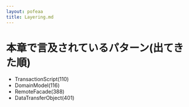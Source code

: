 ```yaml
---
layout: pofeaa
title: Layering.md
---
```


# 本章で言及されているパターン(出てきた順)

- TransactionScript(110)
- DomainModel(116)
- RemoteFacade(388)
- DataTransferObject(401)

